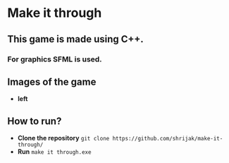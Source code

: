 # Make it through

## This game is made using C++.
### For graphics SFML is used.

## Images of the game
- **left**

## How to run?

- **Clone the repository** ```git clone https://github.com/shrijak/make-it-through/```
- **Run** ```make it through.exe```
